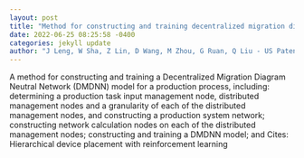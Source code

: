 ```yaml
--- 
layout: post 
title: "Method for constructing and training decentralized migration diagram neural network model for production process" 
date: 2022-06-25 08:25:58 -0400 
categories: jekyll update 
author: "J Leng, W Sha, Z Lin, D Wang, M Zhou, G Ruan, Q Liu - US Patent 11,367,002, 2022" 
--- 
```

A method for constructing and training a Decentralized Migration Diagram Neutral Network (DMDNN) model for a production process, including: determining a production task input management node, distributed management nodes and a granularity of each of the distributed management nodes, and constructing a production system network; constructing network calculation nodes on each of the distributed management nodes; constructing and training a DMDNN model; and Cites: Hierarchical device placement with reinforcement learning